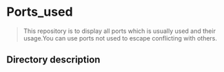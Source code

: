 # Ports_used

> This repository is to display all ports  which is usually used and their usage.You can use ports not used to escape conflicting with others.

## Directory description
